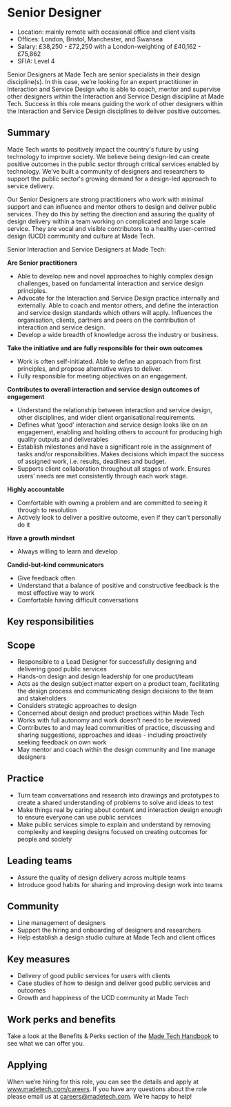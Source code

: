 # Senior Designer

- Location: mainly remote with occasional office and client visits
- Offices: London, Bristol, Manchester, and Swansea
- Salary: £38,250 - £72,250 with a London-weighting of £40,162 - £75,862
- SFIA: Level 4

Senior Designers at Made Tech are senior specialists in their design discipline(s). In this case, we’re looking for an expert practitioner in Interaction and Service Design who is able to coach, mentor and supervise other designers within the Interaction and Service Design discipline at Made Tech. Success in this role means guiding the work of other designers within the Interaction and Service Design disciplines to deliver positive outcomes. 

## Summary

Made Tech wants to positively impact the country's future by using technology to improve society. We believe being design-led can create positive outcomes in the public sector through critical services enabled by technology. We’ve built a community of designers and researchers to support the public sector's growing demand for a design-led approach to service delivery.

Our Senior Designers are strong practitioners who work with minimal support and can influence and mentor others to design and deliver public services. They do this by setting the direction and assuring the quality of design delivery within a team working on complicated and large scale service. They are vocal and visible contributors to a healthy user-centred design (UCD) community and culture at Made Tech.

Senior Interaction and Service Designers at Made Tech:

**Are Senior practitioners**
- Able to develop new and novel approaches to highly complex design challenges, based on fundamental interaction and service design principles. 
- Advocate for the Interaction and Service Design practice internally and externally. Able to coach and mentor others, and define the interaction and service design standards which others will apply. Influences the organisation, clients, partners and peers on the contribution of interaction and service design. 
- Develop a wide breadth of knowledge across the industry or business. 

**Take the initiative and are fully responsible for their own outcomes**
- Work is often self-initiated. Able to define an approach from first principles, and propose alternative ways to deliver.
- Fully responsible for meeting objectives on an engagement. 

**Contributes to overall interaction and service design outcomes of engagement**
- Understand the relationship between interaction and service design, other disciplines, and wider client organisational requirements. 
- Defines what ‘good’ interaction and service design looks like on an engagement, enabling and holding others to account for producing high quality outputs and deliverables
- Establish milestones and have a significant role in the assignment of tasks and/or responsibilities. Makes decisions which impact the success of assigned work, i.e. results, deadlines and budget. 
- Supports client collaboration throughout all stages of work. Ensures users’ needs are met consistently through each work stage.

**Highly accountable**
- Comfortable with owning a problem and are committed to seeing it through to resolution
- Actively look to deliver a positive outcome, even if they can’t personally do it

**Have a growth mindset**
- Always willing to learn and develop

**Candid-but-kind communicators**
- Give feedback often
- Understand that a balance of positive and constructive feedback is the most effective way to work
- Comfortable having difficult conversations

## Key responsibilities

## Scope

- Responsible to a Lead Designer for successfully designing and delivering good public services
- Hands-on design and design leadership for one product/team
- Acts as the design subject matter expert on a product team, facilitating the design process and communicating design decisions to the team and stakeholders
- Considers strategic approaches to design
- Concerned about design and product practices within Made Tech
- Works with full autonomy and work doesn’t need to be reviewed
- Contributes to and may lead communities of practice, discussing and sharing suggestions, approaches and ideas - including proactively seeking feedback on own work
- May mentor and coach within the design community and line manage designers

## Practice

- Turn team conversations and research into drawings and prototypes to create a shared understanding of problems to solve and ideas to test
- Make things real by caring about content and interaction design enough to ensure everyone can use public services
- Make public services simple to explain and understand by removing complexity and keeping designs focused on creating outcomes for people and society

## Leading teams

- Assure the quality of design delivery across multiple teams
- Introduce good habits for sharing and improving design work into teams

## Community

- Line management of designers
- Support the hiring and onboarding of designers and researchers
- Help establish a design studio culture at Made Tech and client offices

## Key measures

- Delivery of good public services for users with clients
- Case studies of how to design and deliver good public services and outcomes
- Growth and happiness of the UCD community at Made Tech

## Work perks and benefits

Take a look at the Benefits & Perks section of the [Made Tech Handbook](https://github.com/madetech/handbook) to see what we can offer you. 

## Applying

When we’re hiring for this role, you can see the details and apply at www.madetech.com/careers. If you have any questions about the role please email us at [careers@madetech.com](mailto:careers@madetech.com). We’re happy to help!
